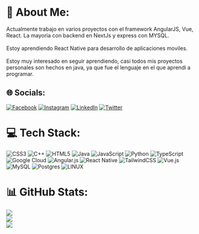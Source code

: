 # 💫 About Me:
Actualmente trabajo en varios proyectos con el framework AngularJS, Vue, React. La mayoria con backend en NextJs y express con MYSQL.<br><br>Estoy aprendiendo React Native para desarrollo de aplicaciones moviles.<br><br>Estoy muy interesado en seguir aprendiendo, casi todos mis proyectos personales son hechos en java, ya que fue el lenguaje en el que aprendi a programar.


## 🌐 Socials:
[![Facebook](https://img.shields.io/badge/Facebook-%231877F2.svg?logo=Facebook&logoColor=white)]((https://www.facebook.com/JerdirlsonSantamaria/)) [![Instagram](https://img.shields.io/badge/Instagram-%23E4405F.svg?logo=Instagram&logoColor=white)](https://instagram.com/jerdirlson_santamaria13) [![LinkedIn](https://img.shields.io/badge/LinkedIn-%230077B5.svg?logo=linkedin&logoColor=white)](https://www.linkedin.com/in/jerdirlson-santamaria-27777b235/) [![Twitter](https://img.shields.io/badge/Twitter-%231DA1F2.svg?logo=Twitter&logoColor=white)](https://twitter.com/@Pandemoni_o) 

# 💻 Tech Stack:
![CSS3](https://img.shields.io/badge/css3-%231572B6.svg?style=plastic&logo=css3&logoColor=white) ![C++](https://img.shields.io/badge/c++-%2300599C.svg?style=plastic&logo=c%2B%2B&logoColor=white) ![HTML5](https://img.shields.io/badge/html5-%23E34F26.svg?style=plastic&logo=html5&logoColor=white) ![Java](https://img.shields.io/badge/java-%23ED8B00.svg?style=plastic&logo=java&logoColor=white) ![JavaScript](https://img.shields.io/badge/javascript-%23323330.svg?style=plastic&logo=javascript&logoColor=%23F7DF1E) ![Python](https://img.shields.io/badge/python-3670A0?style=plastic&logo=python&logoColor=ffdd54) ![TypeScript](https://img.shields.io/badge/typescript-%23007ACC.svg?style=plastic&logo=typescript&logoColor=white) ![Google Cloud](https://img.shields.io/badge/Google%20Cloud-%234285F4.svg?style=plastic&logo=google-cloud&logoColor=white) ![Angular.js](https://img.shields.io/badge/angular.js-%23E23237.svg?style=plastic&logo=angularjs&logoColor=white) ![React Native](https://img.shields.io/badge/react_native-%2320232a.svg?style=plastic&logo=react&logoColor=%2361DAFB)  ![TailwindCSS](https://img.shields.io/badge/tailwindcss-%2338B2AC.svg?style=plastic&logo=tailwind-css&logoColor=white) ![Vue.js](https://img.shields.io/badge/vuejs-%2335495e.svg?style=plastic&logo=vuedotjs&logoColor=%234FC08D) ![MySQL](https://img.shields.io/badge/mysql-%2300f.svg?style=plastic&logo=mysql&logoColor=white) ![Postgres](https://img.shields.io/badge/postgres-%23316192.svg?style=plastic&logo=postgresql&logoColor=white) ![LINUX](https://img.shields.io/badge/Linux-FCC624?style=plastic&logo=linux&logoColor=black)
# 📊 GitHub Stats:
![](https://github-readme-stats.vercel.app/api?username=Jerdirlson&theme=dracula&hide_border=false&include_all_commits=false&count_private=false)<br/>
![](https://github-readme-streak-stats.herokuapp.com/?user=Jerdirlson&theme=dracula&hide_border=false)<br/>
![](https://github-readme-stats.vercel.app/api/top-langs/?username=Jerdirlson&theme=dracula&hide_border=false&include_all_commits=false&count_private=false&layout=compact)
